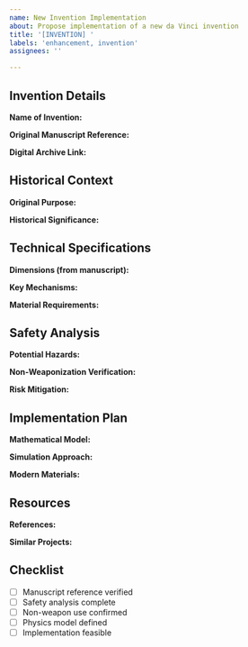 ```yaml
---
name: New Invention Implementation
about: Propose implementation of a new da Vinci invention
title: '[INVENTION] '
labels: 'enhancement, invention'
assignees: ''

---
```


## Invention Details

**Name of Invention:**
<!-- e.g., Giant Crossbow, Diving Suit, etc. -->

**Original Manuscript Reference:**
<!-- Codex name and folio number -->

**Digital Archive Link:**
<!-- Link to online manuscript scan if available -->

## Historical Context

**Original Purpose:**
<!-- What was da Vinci's intended use? -->

**Historical Significance:**
<!-- Why is this invention important? -->

## Technical Specifications

**Dimensions (from manuscript):**
<!-- Original measurements in braccia or other units -->

**Key Mechanisms:**
<!-- Springs, gears, levers, etc. -->

**Material Requirements:**
<!-- Wood, metal, fabric, etc. -->

## Safety Analysis

**Potential Hazards:**
<!-- List any safety concerns -->

**Non-Weaponization Verification:**
<!-- Confirm educational/civil use only -->

**Risk Mitigation:**
<!-- How to ensure safe implementation -->

## Implementation Plan

**Mathematical Model:**
<!-- Physics principles to simulate -->

**Simulation Approach:**
<!-- How to validate the design -->

**Modern Materials:**
<!-- Contemporary substitutes for original materials -->

## Resources

**References:**
<!-- Academic sources, books, papers -->

**Similar Projects:**
<!-- Any related implementations -->

## Checklist
- [ ] Manuscript reference verified
- [ ] Safety analysis complete
- [ ] Non-weapon use confirmed
- [ ] Physics model defined
- [ ] Implementation feasible